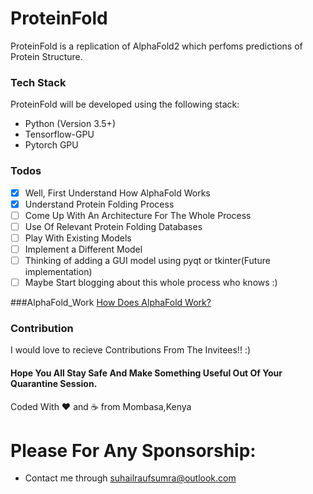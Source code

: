 # ProteinFold

ProteinFold is a replication of AlphaFold2 which perfoms predictions of Protein Structure.

### Tech Stack 

ProteinFold will be developed using the following stack:

- Python (Version 3.5+)
- Tensorflow-GPU
- Pytorch GPU

### Todos

- [x] Well, First Understand How AlphaFold Works
- [x] Understand Protein Folding Process
- [ ] Come Up With An Architecture For The Whole Process
- [ ] Use Of Relevant Protein Folding Databases
- [ ] Play With Existing Models
- [ ] Implement a Different Model
- [ ] Thinking of adding a GUI model using pyqt or tkinter(Future implementation)
- [ ] Maybe Start blogging about this whole process who knows :)

###AlphaFold_Work
[How Does AlphaFold Work?](https://moalquraishi.wordpress.com/2020/12/08/alphafold2-casp14-it-feels-like-ones-child-has-left-home/ "How AlphaFold Works")

### Contribution
I would love to recieve Contributions From The Invitees!! :)

#### Hope You All Stay Safe And Make Something Useful Out Of Your Quarantine Session.

Coded With :heart: and :coffee: from Mombasa,Kenya

# Please For Any Sponsorship:
- Contact me through suhailraufsumra@outlook.com
